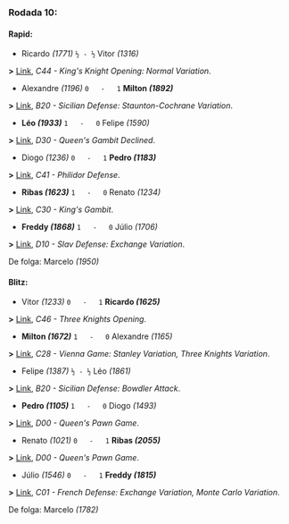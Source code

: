 ### Rodada 10:

#### Rapid:

* Ricardo *(1771)* `½ - ½` Vitor *(1316)* 

**>** [Link](https://www.lichess.org/DzW6bbNE), *C44 - King's Knight Opening: Normal Variation*.
* Alexandre *(1196)* `0   -   1` **Milton *(1892)*** 

**>** [Link](https://www.lichess.org/rFpRNKGI), *B20 - Sicilian Defense: Staunton-Cochrane Variation*.
* **Léo *(1933)*** `1   -   0` Felipe *(1590)* 

**>** [Link](https://www.lichess.org/0hAMPnId), *D30 - Queen's Gambit Declined*.
* Diogo *(1236)* `0   -   1` **Pedro *(1183)*** 

**>** [Link](https://www.lichess.org/xh3yb5Ix), *C41 - Philidor Defense*.
* **Ribas *(1623)*** `1   -   0` Renato *(1234)* 

**>** [Link](https://www.lichess.org/CNBZdTeY), *C30 - King's Gambit*.
* **Freddy *(1868)*** `1   -   0` Júlio *(1706)* 

**>** [Link](https://www.lichess.org/huR1ONU0), *D10 - Slav Defense: Exchange Variation*.

De folga: Marcelo *(1950)*

#### Blitz:

* Vitor *(1233)* `0   -   1` **Ricardo *(1625)*** 

**>** [Link](https://www.lichess.org/sMrIcVds), *C46 - Three Knights Opening*.
* **Milton *(1672)*** `1   -   0` Alexandre *(1165)* 

**>** [Link](https://www.lichess.org/vZnMORke), *C28 - Vienna Game: Stanley Variation, Three Knights Variation*.
* Felipe *(1387)* `½ - ½` Léo *(1861)* 

**>** [Link](https://www.lichess.org/K5Vz3kms), *B20 - Sicilian Defense: Bowdler Attack*.
* **Pedro *(1105)*** `1   -   0` Diogo *(1493)* 

**>** [Link](https://www.lichess.org/lwaXzUH9), *D00 - Queen's Pawn Game*.
* Renato *(1021)* `0   -   1` **Ribas *(2055)*** 

**>** [Link](https://www.lichess.org/czwrbtoa), *D00 - Queen's Pawn Game*.
* Júlio *(1546)* `0   -   1` **Freddy *(1815)*** 

**>** [Link](https://www.lichess.org/i8nZDdQV), *C01 - French Defense: Exchange Variation, Monte Carlo Variation*.

De folga: Marcelo *(1782)*

